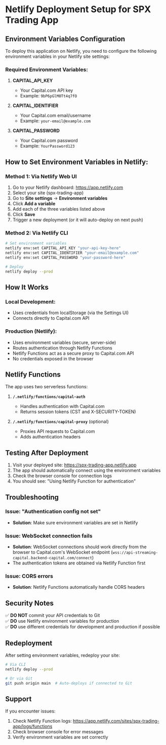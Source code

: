 # Netlify Deployment Setup for SPX Trading App

## Environment Variables Configuration

To deploy this application on Netlify, you need to configure the following environment variables in your Netlify site settings:

### Required Environment Variables:

1. **CAPITAL_API_KEY**
   - Your Capital.com API key
   - Example: `9bP6pGlM0Tt4q7fO`

2. **CAPITAL_IDENTIFIER**
   - Your Capital.com email/username
   - Example: `your-email@example.com`

3. **CAPITAL_PASSWORD**
   - Your Capital.com password
   - Example: `YourPassword123`

## How to Set Environment Variables in Netlify:

### Method 1: Via Netlify Web UI

1. Go to your Netlify dashboard: https://app.netlify.com
2. Select your site (spx-trading-app)
3. Go to **Site settings** → **Environment variables**
4. Click **Add a variable**
5. Add each of the three variables listed above
6. Click **Save**
7. Trigger a new deployment (or it will auto-deploy on next push)

### Method 2: Via Netlify CLI

```bash
# Set environment variables
netlify env:set CAPITAL_API_KEY "your-api-key-here"
netlify env:set CAPITAL_IDENTIFIER "your-email@example.com"
netlify env:set CAPITAL_PASSWORD "your-password-here"

# Deploy
netlify deploy --prod
```

## How It Works

### Local Development:
- Uses credentials from localStorage (via the Settings UI)
- Connects directly to Capital.com API

### Production (Netlify):
- Uses environment variables (secure, server-side)
- Routes authentication through Netlify Functions
- Netlify Functions act as a secure proxy to Capital.com API
- No credentials exposed in the browser

## Netlify Functions

The app uses two serverless functions:

1. **`/.netlify/functions/capital-auth`**
   - Handles authentication with Capital.com
   - Returns session tokens (CST and X-SECURITY-TOKEN)

2. **`/.netlify/functions/capital-proxy`** (optional)
   - Proxies API requests to Capital.com
   - Adds authentication headers

## Testing After Deployment

1. Visit your deployed site: https://spx-trading-app.netlify.app
2. The app should automatically connect using the environment variables
3. Check the browser console for connection logs
4. You should see: "Using Netlify Function for authentication"

## Troubleshooting

### Issue: "Authentication config not set"
- **Solution**: Make sure environment variables are set in Netlify

### Issue: WebSocket connection fails
- **Solution**: WebSocket connections should work directly from the browser to Capital.com's WebSocket endpoint (`wss://api-streaming-capital.backend-capital.com/connect`)
- The authentication tokens are obtained via Netlify Function first

### Issue: CORS errors
- **Solution**: Netlify Functions automatically handle CORS headers

## Security Notes

✅ **DO NOT** commit your API credentials to Git  
✅ **DO** use Netlify environment variables for production  
✅ **DO** use different credentials for development and production if possible  

## Redeployment

After setting environment variables, redeploy your site:

```bash
# Via CLI
netlify deploy --prod

# Or via Git
git push origin main  # Auto-deploys if connected to Git
```

## Support

If you encounter issues:
1. Check Netlify Function logs: https://app.netlify.com/sites/spx-trading-app/logs/functions
2. Check browser console for error messages
3. Verify environment variables are set correctly

